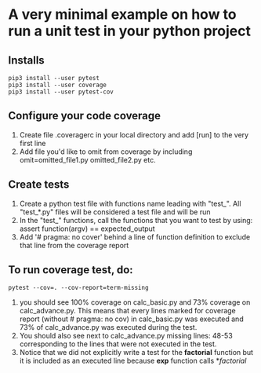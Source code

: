 # A very minimal example on how to run a unit test in your python project 
## Installs
```
pip3 install --user pytest
pip3 install --user coverage
pip3 install --user pytest-cov
```
## Configure your code coverage
1. Create file .coveragerc in your local directory and add [run] to the very first line
2. Add file you'd like to omit from coverage by including omit=omitted_file1.py omitted_file2.py etc.
## Create tests
1. Create a python test file with functions name leading with "test_". All "test_*.py" files will be considered a test file and will be run
2. In the "test_" functions, call the functions that you want to test by using: assert function(argv) == expected_output
3. Add '# pragma: no cover' behind a line of function definition to exclude that line from the coverage report
## To run coverage test, do:
```
pytest --cov=. --cov-report=term-missing
```
1. you should see 100% coverage on calc_basic.py and 73% coverage on calc_advance.py. This means that every lines marked for coverage report (without # pragma: no cov) in calc_basic.py was executed and 73% of calc_advance.py was executed during the test. 
2. You should also see next to calc_advance.py missing lines: 48-53 corresponding to the lines that were not executed in the test. 
3. Notice that we did not explicitly write a test for the **factorial** function but it is included as an executed line because **exp** function calls **factorial*
